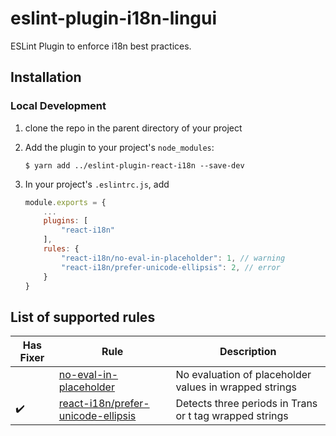 # eslint-plugin-i18n-lingui

ESLint Plugin to enforce i18n best practices.

## Installation

### Local Development

1. clone the repo in the parent directory of your project
2. Add the plugin to your project's `node_modules`:
    ```
    $ yarn add ../eslint-plugin-react-i18n --save-dev
    ```
3. In your project's `.eslintrc.js`, add

    ```js
    module.exports = {
        ...
        plugins: [
            "react-i18n"
        ],
        rules: {
            "react-i18n/no-eval-in-placeholder": 1, // warning
            "react-i18n/prefer-unicode-ellipsis": 2, // error
        }
    }
    ```

## List of supported rules

| Has Fixer | Rule                               | Description                                             |
|-----------|------------------------------------|---------------------------------------------------------|
|           | [no-eval-in-placeholder](https://github.com/OkCupid/eslint-plugin-i18n-lingui/blob/main/docs/rules/no-eval-in-placeholder.md)             | No evaluation of placeholder values in wrapped strings  |
|    ✔️      | [react-i18n/prefer-unicode-ellipsis](https://github.com/OkCupid/eslint-plugin-i18n-lingui/blob/main/docs/rules/prefer-unicode-ellipsis.md) | Detects three periods in Trans or t tag wrapped strings |
